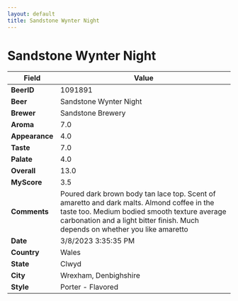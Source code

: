 ```yaml
---
layout: default
title: Sandstone Wynter Night
---
```


# Sandstone Wynter Night

| Field         | Value     |
|---------------|-----------|
| **BeerID** | 1091891 |
| **Beer** | Sandstone Wynter Night |
| **Brewer** | Sandstone Brewery |
| **Aroma** | 7.0 |
| **Appearance** | 4.0 |
| **Taste** | 7.0 |
| **Palate** | 4.0 |
| **Overall** | 13.0 |
| **MyScore** | 3.5 |
| **Comments** | Poured dark brown body tan lace top. Scent of amaretto and dark malts. Almond coffee in the taste too. Medium bodied smooth texture average carbonation and a light bitter finish. Much depends on whether you like amaretto  |
| **Date** | 3/8/2023 3:35:35 PM |
| **Country** | Wales |
| **State** | Clwyd |
| **City** | Wrexham, Denbighshire |
| **Style** | Porter - Flavored |
